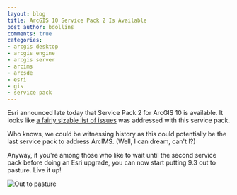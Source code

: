 ```yaml
---
layout: blog
title: ArcGIS 10 Service Pack 2 Is Available
post_author: bdollins
comments: true
categories:
- arcgis desktop
- arcgis engine
- arcgis server
- arcims
- arcsde
- esri
- gis
- service pack
---
```


Esri announced late today that Service Pack 2 for ArcGIS 10 is available. It looks like <a href="http://downloads2.esri.com/support/downloads/other_/ArcGIS-10sp2-issues.htm">a fairly sizable list of issues</a> was addressed with this service pack.

Who knows, we could be witnessing history as this could potentially be the last service pack to address ArcIMS. (Well, I can dream, can't I?)

Anyway, if you're among those who like to wait until the second service pack before doing an Esri upgrade, you can now start putting 9.3 out to pasture. Live it up!

<img alt="Out to pasture" src="http://www.ia.nrcs.usda.gov/news/images/Pics/pasture.gif" />